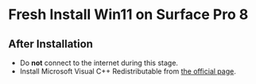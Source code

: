 # Fresh Install Win11 on Surface Pro 8

## After Installation

- Do **not** connect to the internet during this stage.
- Install Microsoft Visual C++ Redistributable from [the official page](https://learn.microsoft.com/en-us/cpp/windows/latest-supported-vc-redist?view=msvc-170).
